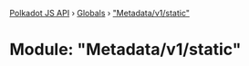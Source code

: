 [Polkadot JS API](../README.md) › [Globals](../globals.md) › ["Metadata/v1/static"](_metadata_v1_static_.md)

# Module: "Metadata/v1/static"


